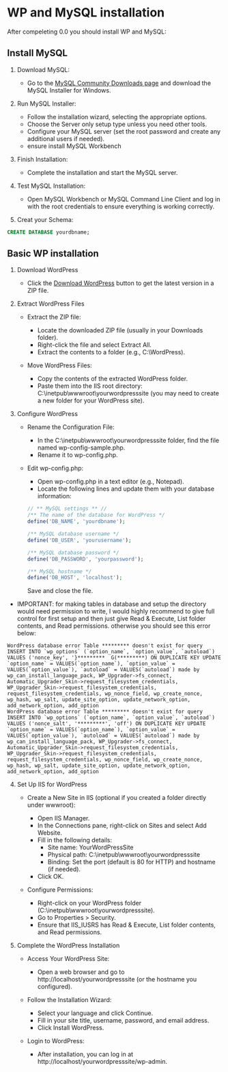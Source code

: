 # WP and MySQL installation
After compeleting 0.0 you should install WP and MySQL:

## Install MySQL

1. Download MySQL:
    - Go to the [MySQL Community Downloads page](https://dev.mysql.com/downloads/mysql/) and download the MySQL Installer for Windows.

2. Run MySQL Installer:
    - Follow the installation wizard, selecting the appropriate options.
    - Choose the Server only setup type unless you need other tools.
    - Configure your MySQL server (set the root password and create any additional users if needed).
    - ensure install MySQL Workbench

3. Finish Installation:
    - Complete the installation and start the MySQL server.

4. Test MySQL Installation:
    - Open MySQL Workbench or MySQL Command Line Client and log in with the root credentials to ensure everything is working correctly.
5. Creat your Schema:
```sql
CREATE DATABASE yourdbname;
```


## Basic WP installation

1. Download WordPress
    - Click the [Download WordPress](https://wordpress.org/download/) button to get the latest version in a ZIP file.

2. Extract WordPress Files

    - Extract the ZIP file:
        - Locate the downloaded ZIP file (usually in your Downloads folder).
        - Right-click the file and select Extract All.
        - Extract the contents to a folder (e.g., C:\WordPress).

    - Move WordPress Files:
        - Copy the contents of the extracted WordPress folder.
        - Paste them into the IIS root directory: C:\inetpub\wwwroot\yourwordpresssite (you may need to create a new folder for your WordPress site).

3. Configure WordPress

    - Rename the Configuration File:
        - In the C:\inetpub\wwwroot\yourwordpresssite folder, find the file named wp-config-sample.php.
        - Rename it to wp-config.php.

    - Edit wp-config.php:
        - Open wp-config.php in a text editor (e.g., Notepad).
        - Locate the following lines and update them with your database information:

        ```php
        // ** MySQL settings ** //
        /** The name of the database for WordPress */
        define('DB_NAME', 'yourdbname');

        /** MySQL database username */
        define('DB_USER', 'yourusername');

        /** MySQL database password */
        define('DB_PASSWORD', 'yourpassword');

        /** MySQL hostname */
        define('DB_HOST', 'localhost');
        ```
        Save and close the file.

* IMPORTANT: for making tables in database and setup the directory would need permission to write, I would highly recommend to give full control for first setup and then just give Read & Execute, List folder contents, and Read permissions. otherwise you should see this error below:
```
WordPress database error Table ********* doesn't exist for query INSERT INTO `wp_options` (`option_name`, `option_value`, `autoload`) VALUES ('nonce_key', '}*********  G(*********) ON DUPLICATE KEY UPDATE `option_name` = VALUES(`option_name`), `option_value` = VALUES(`option_value`), `autoload` = VALUES(`autoload`) made by wp_can_install_language_pack, WP_Upgrader->fs_connect, Automatic_Upgrader_Skin->request_filesystem_credentials, WP_Upgrader_Skin->request_filesystem_credentials, request_filesystem_credentials, wp_nonce_field, wp_create_nonce, wp_hash, wp_salt, update_site_option, update_network_option, add_network_option, add_option
WordPress database error Table ********* doesn't exist for query INSERT INTO `wp_options` (`option_name`, `option_value`, `autoload`) VALUES ('nonce_salt', '*********', 'off') ON DUPLICATE KEY UPDATE `option_name` = VALUES(`option_name`), `option_value` = VALUES(`option_value`), `autoload` = VALUES(`autoload`) made by wp_can_install_language_pack, WP_Upgrader->fs_connect, Automatic_Upgrader_Skin->request_filesystem_credentials, WP_Upgrader_Skin->request_filesystem_credentials, request_filesystem_credentials, wp_nonce_field, wp_create_nonce, wp_hash, wp_salt, update_site_option, update_network_option, add_network_option, add_option
```

4. Set Up IIS for WordPress

    - Create a New Site in IIS (optional if you created a folder directly under wwwroot):
        - Open IIS Manager.
        - In the Connections pane, right-click on Sites and select Add Website.
        - Fill in the following details:
            - Site name: YourWordPressSite
            - Physical path: C:\inetpub\wwwroot\yourwordpresssite
            - Binding: Set the port (default is 80 for HTTP) and hostname (if needed).
        - Click OK.

    - Configure Permissions:
        - Right-click on your WordPress folder (C:\inetpub\wwwroot\yourwordpresssite).
        - Go to Properties > Security.
        - Ensure that IIS_IUSRS has Read & Execute, List folder contents, and Read permissions.

5. Complete the WordPress Installation

    - Access Your WordPress Site:
        - Open a web browser and go to http://localhost/yourwordpresssite (or the hostname you configured).

    - Follow the Installation Wizard:
        - Select your language and click Continue.
        - Fill in your site title, username, password, and email address.
        - Click Install WordPress.

    - Login to WordPress:
        - After installation, you can log in at http://localhost/yourwordpresssite/wp-admin.
